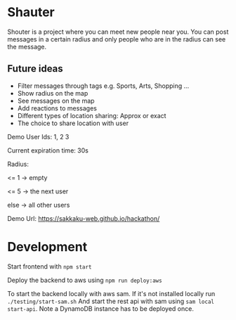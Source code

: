 # Shauter
Shouter is a project where you can meet new people near you. You can post messages in a certain radius and only people who are in the radius can see the message.

## Future ideas
- Filter messages through tags e.g. Sports, Arts, Shopping ...
- Show radius on the map
- See messages on the map
- Add reactions to messages
- Different types of location sharing: Approx or exact
- The choice to share location with user


Demo User Ids: 1, 2 3

Current expiration time: 30s

Radius:

<= 1 -> empty

<= 5 -> the next user

else -> all other users

Demo Url: https://sakkaku-web.github.io/hackathon/

# Development

Start frontend with `npm start`

Deploy the backend to aws using `npm run deploy:aws`

To start the backend locally with aws sam. If it's not installed locally run `./testing/start-sam.sh`
And start the rest api with sam using `sam local start-api`. Note a DynamoDB instance has to be deployed once.
